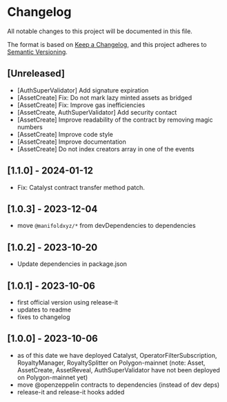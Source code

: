 # Changelog

All notable changes to this project will be documented in this file.

The format is based on [Keep a Changelog](https://keepachangelog.com/en/1.0.0/),
and this project adheres to
[Semantic Versioning](https://semver.org/spec/v2.0.0.html).

## [Unreleased]

- [AuthSuperValidator] Add signature expiration
- [AssetCreate] Fix: Do not mark lazy minted assets as bridged
- [AssetCreate] Fix: Improve gas inefficiencies
- [AssetCreate, AuthSuperValidator] Add security contact
- [AssetCreate] Improve readability of the contract by removing magic numbers
- [AssetCreate] Improve code style
- [AssetCreate] Improve documentation
- [AssetCreate] Do not index creators array in one of the events

## [1.1.0] - 2024-01-12

- Fix: Catalyst contract transfer method patch.

## [1.0.3] - 2023-12-04

- move `@manifoldxyz/*` from devDependencies to dependencies

## [1.0.2] - 2023-10-20

- Update dependencies in package.json

## [1.0.1] - 2023-10-06

- first official version using release-it
- updates to readme
- fixes to changelog

## [1.0.0] - 2023-10-06

- as of this date we have deployed Catalyst, OperatorFilterSubscription,
  RoyaltyManager, RoyaltySplitter on Polygon-mainnet (note: Asset, AssetCreate,
  AssetReveal, AuthSuperValidator have not been deployed on Polygon-mainnet yet)
- move @openzeppelin contracts to dependencies (instead of dev deps)
- release-it and release-it hooks added
